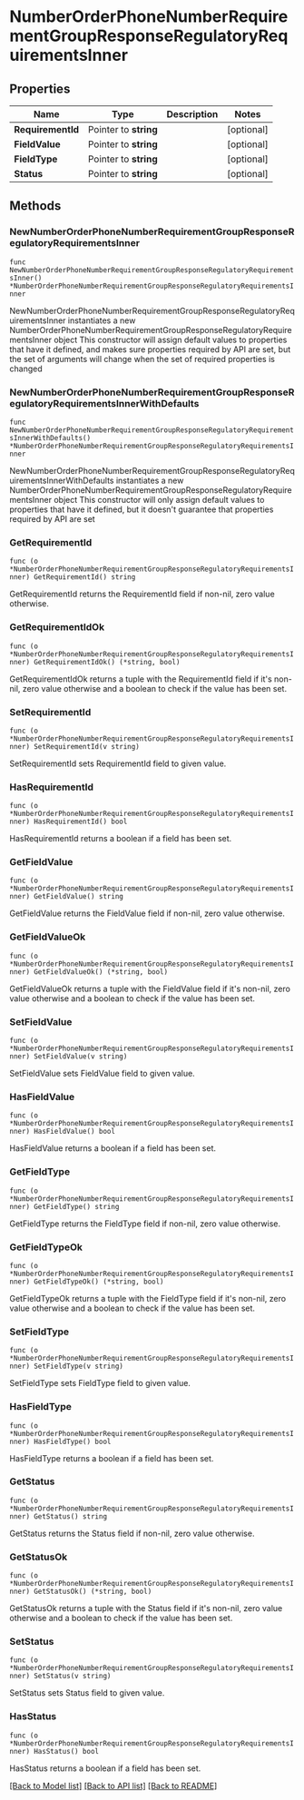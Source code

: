 # NumberOrderPhoneNumberRequirementGroupResponseRegulatoryRequirementsInner

## Properties

Name | Type | Description | Notes
------------ | ------------- | ------------- | -------------
**RequirementId** | Pointer to **string** |  | [optional] 
**FieldValue** | Pointer to **string** |  | [optional] 
**FieldType** | Pointer to **string** |  | [optional] 
**Status** | Pointer to **string** |  | [optional] 

## Methods

### NewNumberOrderPhoneNumberRequirementGroupResponseRegulatoryRequirementsInner

`func NewNumberOrderPhoneNumberRequirementGroupResponseRegulatoryRequirementsInner() *NumberOrderPhoneNumberRequirementGroupResponseRegulatoryRequirementsInner`

NewNumberOrderPhoneNumberRequirementGroupResponseRegulatoryRequirementsInner instantiates a new NumberOrderPhoneNumberRequirementGroupResponseRegulatoryRequirementsInner object
This constructor will assign default values to properties that have it defined,
and makes sure properties required by API are set, but the set of arguments
will change when the set of required properties is changed

### NewNumberOrderPhoneNumberRequirementGroupResponseRegulatoryRequirementsInnerWithDefaults

`func NewNumberOrderPhoneNumberRequirementGroupResponseRegulatoryRequirementsInnerWithDefaults() *NumberOrderPhoneNumberRequirementGroupResponseRegulatoryRequirementsInner`

NewNumberOrderPhoneNumberRequirementGroupResponseRegulatoryRequirementsInnerWithDefaults instantiates a new NumberOrderPhoneNumberRequirementGroupResponseRegulatoryRequirementsInner object
This constructor will only assign default values to properties that have it defined,
but it doesn't guarantee that properties required by API are set

### GetRequirementId

`func (o *NumberOrderPhoneNumberRequirementGroupResponseRegulatoryRequirementsInner) GetRequirementId() string`

GetRequirementId returns the RequirementId field if non-nil, zero value otherwise.

### GetRequirementIdOk

`func (o *NumberOrderPhoneNumberRequirementGroupResponseRegulatoryRequirementsInner) GetRequirementIdOk() (*string, bool)`

GetRequirementIdOk returns a tuple with the RequirementId field if it's non-nil, zero value otherwise
and a boolean to check if the value has been set.

### SetRequirementId

`func (o *NumberOrderPhoneNumberRequirementGroupResponseRegulatoryRequirementsInner) SetRequirementId(v string)`

SetRequirementId sets RequirementId field to given value.

### HasRequirementId

`func (o *NumberOrderPhoneNumberRequirementGroupResponseRegulatoryRequirementsInner) HasRequirementId() bool`

HasRequirementId returns a boolean if a field has been set.

### GetFieldValue

`func (o *NumberOrderPhoneNumberRequirementGroupResponseRegulatoryRequirementsInner) GetFieldValue() string`

GetFieldValue returns the FieldValue field if non-nil, zero value otherwise.

### GetFieldValueOk

`func (o *NumberOrderPhoneNumberRequirementGroupResponseRegulatoryRequirementsInner) GetFieldValueOk() (*string, bool)`

GetFieldValueOk returns a tuple with the FieldValue field if it's non-nil, zero value otherwise
and a boolean to check if the value has been set.

### SetFieldValue

`func (o *NumberOrderPhoneNumberRequirementGroupResponseRegulatoryRequirementsInner) SetFieldValue(v string)`

SetFieldValue sets FieldValue field to given value.

### HasFieldValue

`func (o *NumberOrderPhoneNumberRequirementGroupResponseRegulatoryRequirementsInner) HasFieldValue() bool`

HasFieldValue returns a boolean if a field has been set.

### GetFieldType

`func (o *NumberOrderPhoneNumberRequirementGroupResponseRegulatoryRequirementsInner) GetFieldType() string`

GetFieldType returns the FieldType field if non-nil, zero value otherwise.

### GetFieldTypeOk

`func (o *NumberOrderPhoneNumberRequirementGroupResponseRegulatoryRequirementsInner) GetFieldTypeOk() (*string, bool)`

GetFieldTypeOk returns a tuple with the FieldType field if it's non-nil, zero value otherwise
and a boolean to check if the value has been set.

### SetFieldType

`func (o *NumberOrderPhoneNumberRequirementGroupResponseRegulatoryRequirementsInner) SetFieldType(v string)`

SetFieldType sets FieldType field to given value.

### HasFieldType

`func (o *NumberOrderPhoneNumberRequirementGroupResponseRegulatoryRequirementsInner) HasFieldType() bool`

HasFieldType returns a boolean if a field has been set.

### GetStatus

`func (o *NumberOrderPhoneNumberRequirementGroupResponseRegulatoryRequirementsInner) GetStatus() string`

GetStatus returns the Status field if non-nil, zero value otherwise.

### GetStatusOk

`func (o *NumberOrderPhoneNumberRequirementGroupResponseRegulatoryRequirementsInner) GetStatusOk() (*string, bool)`

GetStatusOk returns a tuple with the Status field if it's non-nil, zero value otherwise
and a boolean to check if the value has been set.

### SetStatus

`func (o *NumberOrderPhoneNumberRequirementGroupResponseRegulatoryRequirementsInner) SetStatus(v string)`

SetStatus sets Status field to given value.

### HasStatus

`func (o *NumberOrderPhoneNumberRequirementGroupResponseRegulatoryRequirementsInner) HasStatus() bool`

HasStatus returns a boolean if a field has been set.


[[Back to Model list]](../README.md#documentation-for-models) [[Back to API list]](../README.md#documentation-for-api-endpoints) [[Back to README]](../README.md)


